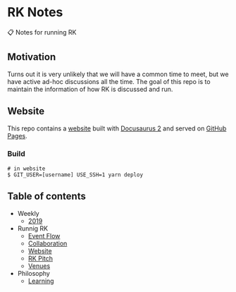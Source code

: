 # RK Notes

📋 Notes for running RK

## Motivation

Turns out it is very unlikely that we will have a common time to meet, but we have active ad-hoc discussions all the time. The goal of this repo is to maintain the information of how RK is discussed and run.

## Website

This repo contains a [website](https://react-knowledgeable.github.io/notes/) built with [Docusaurus 2](https://v2.docusaurus.io/) and served on [GitHub Pages](https://pages.github.com/).

### Build

```shell
# in website
$ GIT_USER=[username] USE_SSH=1 yarn deploy
```

## Table of contents

- Weekly
  - [2019](content/weekly.md)
- Runnig RK
  - [Event Flow](content/event-flow.md)
  - [Collaboration](content/collaboration.md)
  - [Website](content/website.md)
  - [RK Pitch](content/rk-pitch.md)
  - [Venues](content/venues.md)
- Philosophy
  - [Learning](content/learning.md)
